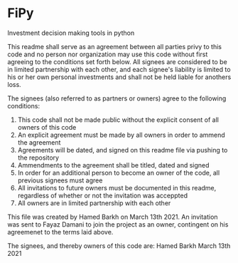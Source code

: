 # FiPy
 Investment decision making tools in python


This readme shall serve as an agreement between all parties privy to this code and no person nor organization may use this code without first agreeing to the conditions set forth below. All signees are considered to be in limited partnership with each other, and each signee's liability is limited to his or her own personal investments and shall not be held liable for anothers loss.


The signees (also referred to as partners or owners) agree to the following conditions:


1. This code shall not be made public without the explicit consent of all owners of this code
2. An explicit agreement must be made by all owners in order to ammend the agreement
3. Agreements will be dated, and signed on this readme file via pushing to the repository
4. Ammendments to the agreement shall be titled, dated and signed
5. In order for an additional person to become an owner of the code, all previous signees must agree
6. All invitations to future owners must be documented in this readme, regardless of whether or not the invitation was acceppted
6. All owners are in limited partnership with each other


This file was created by Hamed Barkh on March 13th 2021. An invitation was sent to Fayaz Damani to join the project as an owner, contingent on his agreemenet to the terms laid above.

The signees, and thereby owners of this code are:
Hamed Barkh March 13th 2021

